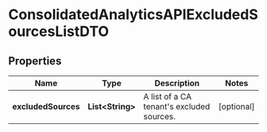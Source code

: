 

# ConsolidatedAnalyticsAPIExcludedSourcesListDTO


## Properties

| Name | Type | Description | Notes |
|------------ | ------------- | ------------- | -------------|
|**excludedSources** | **List&lt;String&gt;** | A list of a CA tenant&#39;s excluded sources. |  [optional] |



